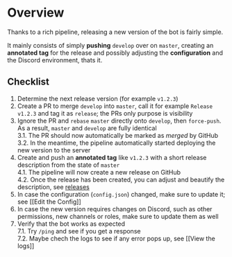 # Overview

Thanks to a rich pipeline, releasing a new version of the bot is fairly simple.

It mainly consists of simply **pushing** `develop` over on `master`, creating an **annotated tag** for the release and possibly adjusting the **configuration** and the Discord environment, thats it.

## Checklist

1. Determine the next release version (for example `v1.2.3`)
2. Create a PR to merge `develop` into `master`, call it for example `Release v1.2.3` and tag it as `release`; the PRs only purpose is visibility
3. Ignore the PR and `rebase` `master` directly onto `develop`, then `force-push`. As a result, `master` and `develop` are fully identical  
  3.1. The PR should now automatically be marked as _merged_ by GitHub  
  3.2. In the meantime, the pipeline automatically started deploying the new version to the server  
4. Create and push an **annotated tag** like `v1.2.3` with a short release description from the state of `master`  
  4.1. The pipeline will now create a new release on GitHub  
  4.2. Once the release has been created, you can adjust and beautify the description, see [releases](https://github.com/Together-Java/TJ-Bot/releases)
5. In case the configuration (`config.json`) changed, make sure to update it; see [[Edit the Config]]
6. In case the new version requires changes on Discord, such as other permissions, new channels or roles, make sure to update them as well
7. Verify that the bot works as expected  
  7.1. Try `/ping` and see if you get a response  
  7.2. Maybe chech the logs to see if any error pops up, see [[View the logs]]
